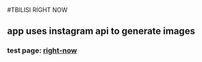 #TBILISI RIGHT NOW
## app uses instagram api to generate images
### test page: [right-now](http:right-now.jit.su)